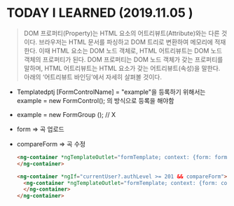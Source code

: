 # TODAY I LEARNED (2019.11.05 )





> DOM 프로퍼티(Property)는 HTML 요소의 어트리뷰트(Attribute)와는 다른 것이다. 브라우저는 HTML 문서를 파싱하고 DOM 트리로 변환하여 메모리에 적재한다. 이때 HTML 요소는 DOM 노드 객체로, HTML 어트리뷰트는 DOM 노드 객체의 프로퍼티가 된다. DOM 프로퍼티는 DOM 노드 객체가 갖는 프로퍼티를 말하며, HTML 어트리뷰트는 HTML 요소가 갖는 어트리뷰트(속성)을 말한다. 아래의 ‘어트리뷰트 바인딩’에서 자세히 살펴볼 것이다.

- Templatedptj [FormControlName] = "example"을 등록하기 위해서는 example = new FormControl(); 의 방식으로 등록을 해야함

- example = new FormGroup (); // X

- form ⇒ 곡 업로드

- compareForm ⇒ 곡 수정

  ```html
  <ng-container *ngTemplateOutlet="formTemplate; context: {form: form, formGroup: formGroup, type: 'default'}">
  </ng-container>
  
  <ng-container *ngIf="currentUser?.authLevel >= 201 && compareForm">
    <ng-container *ngTemplateOutlet="formTemplate; context: {form: compareForm, formGroup: compareFormGroup, type: 'current'}">
    </ng-container>
  </ng-container>
  ```

  

